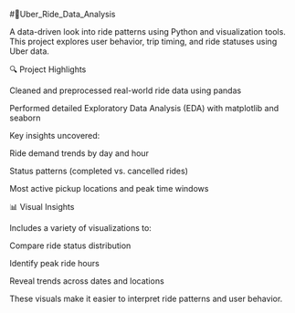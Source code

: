 #🚕Uber_Ride_Data_Analysis

A data-driven look into ride patterns using Python and visualization tools.
This project explores user behavior, trip timing, and ride statuses using Uber data.

🔍 Project Highlights

Cleaned and preprocessed real-world ride data using pandas

Performed detailed Exploratory Data Analysis (EDA) with matplotlib and seaborn

Key insights uncovered:

Ride demand trends by day and hour

Status patterns (completed vs. cancelled rides)

Most active pickup locations and peak time windows

📊 Visual Insights

Includes a variety of visualizations to:

Compare ride status distribution

Identify peak ride hours

Reveal trends across dates and locations

These visuals make it easier to interpret ride patterns and user behavior.
